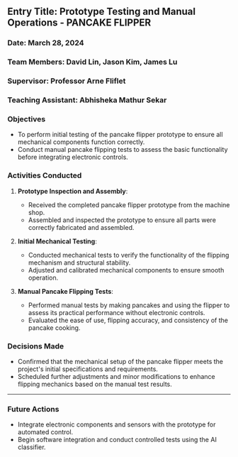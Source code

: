 
## Entry Title: Prototype Testing and Manual Operations - PANCAKE FLIPPER
### Date: March 28, 2024
### Team Members: David Lin, Jason Kim, James Lu
### Supervisor: Professor Arne Fliflet
### Teaching Assistant: Abhisheka Mathur Sekar

### Objectives
- To perform initial testing of the pancake flipper prototype to ensure all mechanical components function correctly.
- Conduct manual pancake flipping tests to assess the basic functionality before integrating electronic controls.

### Activities Conducted
1. **Prototype Inspection and Assembly**:
    - Received the completed pancake flipper prototype from the machine shop.
    - Assembled and inspected the prototype to ensure all parts were correctly fabricated and assembled.

2. **Initial Mechanical Testing**:
    - Conducted mechanical tests to verify the functionality of the flipping mechanism and structural stability.
    - Adjusted and calibrated mechanical components to ensure smooth operation.

3. **Manual Pancake Flipping Tests**:
    - Performed manual tests by making pancakes and using the flipper to assess its practical performance without electronic controls.
    - Evaluated the ease of use, flipping accuracy, and consistency of the pancake cooking.

### Decisions Made
- Confirmed that the mechanical setup of the pancake flipper meets the project's initial specifications and requirements.
- Scheduled further adjustments and minor modifications to enhance flipping mechanics based on the manual test results.

---

### Future Actions
- Integrate electronic components and sensors with the prototype for automated control.
- Begin software integration and conduct controlled tests using the AI classifier.


